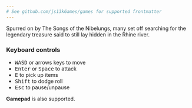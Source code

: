 ```yaml
---
# See github.com/js13kGames/games for supported frontmatter
---
```

Spurred on by The Songs of the Nibelungs, many set off searching for the legendary treasure said to still lay hidden in the Rhine river.

### Keyboard controls
* <kbd>W</kbd><kbd>A</kbd><kbd>S</kbd><kbd>D</kbd> or arrows keys to move
* <kbd>Enter</kbd> or <kbd>Space</kbd> to attack
* <kbd>E</kbd> to pick up items
* <kbd>Shift</kbd> to dodge roll
* <kbd>Esc</kbd> to pause/unpause

**Gamepad** is also supported.